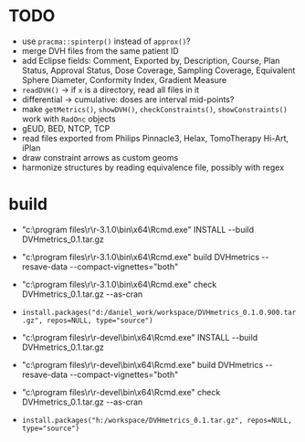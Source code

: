 # TODO
 * use `pracma::spinterp()` instead of `approx()`?
 * merge DVH files from the same patient ID
 * add Eclipse fields: Comment, Exported by, Description, Course, Plan Status, Approval Status, Dose Coverage, Sampling Coverage, Equivalent Sphere Diameter, Conformity Index, Gradient Measure
 * `readDVH()` -> if `x` is a directory, read all files in it
 * differential -> cumulative: doses are interval mid-points?
 * make `getMetrics()`, `showDVH()`, `checkConstraints()`, `showConstraints()` work with `RadOnc` objects
 * gEUD, BED, NTCP, TCP
 * read files exported from Philips Pinnacle3, Helax, TomoTherapy Hi-Art, iPlan
 * draw constraint arrows as custom geoms
 * harmonize structures by reading equivalence file, possibly with regex

# build
 * "c:\program files\r\r-3.1.0\bin\x64\Rcmd.exe" INSTALL --build DVHmetrics_0.1.tar.gz
 * "c:\program files\r\r-3.1.0\bin\x64\Rcmd.exe" build DVHmetrics --resave-data --compact-vignettes="both"
 * "c:\program files\r\r-3.1.0\bin\x64\Rcmd.exe" check DVHmetrics_0.1.tar.gz --as-cran
 * `install.packages("d:/daniel_work/workspace/DVHmetrics_0.1.0.900.tar.gz", repos=NULL, type="source")`

 * "c:\program files\r\r-devel\bin\x64\Rcmd.exe" INSTALL --build DVHmetrics_0.1.tar.gz
 * "c:\program files\r\r-devel\bin\x64\Rcmd.exe" build DVHmetrics --resave-data --compact-vignettes="both"
 * "c:\program files\r\r-devel\bin\x64\Rcmd.exe" check DVHmetrics_0.1.tar.gz --as-cran
 * `install.packages("h:/workspace/DVHmetrics_0.1.tar.gz", repos=NULL, type="source")`
